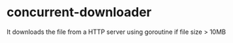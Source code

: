 # concurrent-downloader
It downloads the file from a HTTP server using goroutine if file size > 10MB
